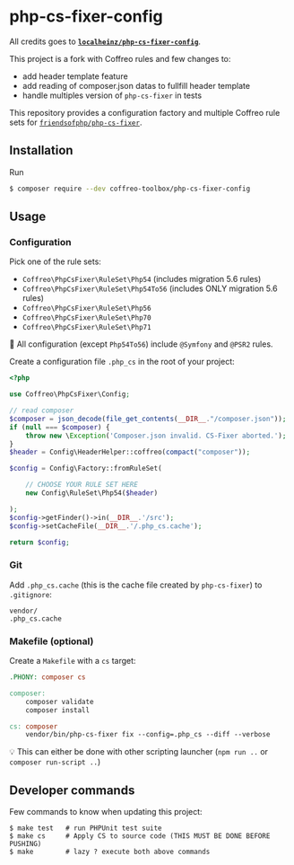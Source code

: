# php-cs-fixer-config

All credits goes to **[`localheinz/php-cs-fixer-config`](https://github.com/localheinz/php-cs-fixer-config)**.

This project is a fork with Coffreo rules and few changes to: 
* add header template feature
* add reading of composer.json datas to fullfill header template
* handle multiples version of `php-cs-fixer` in tests

This repository provides a configuration factory and multiple Coffreo rule sets for [`friendsofphp/php-cs-fixer`](http://github.com/FriendsOfPHP/PHP-CS-Fixer).

## Installation

Run

```sh
$ composer require --dev coffreo-toolbox/php-cs-fixer-config
```

## Usage

### Configuration

Pick one of the rule sets:

* `Coffreo\PhpCsFixer\RuleSet\Php54` (includes migration 5.6 rules)
* `Coffreo\PhpCsFixer\RuleSet\Php54To56` (includes ONLY migration 5.6 rules)
* `Coffreo\PhpCsFixer\RuleSet\Php56`
* `Coffreo\PhpCsFixer\RuleSet\Php70`
* `Coffreo\PhpCsFixer\RuleSet\Php71`

:ledger: All configuration (except `Php54To56`) include `@Symfony` and `@PSR2` rules.

Create a configuration file `.php_cs` in the root of your project:

```php
<?php

use Coffreo\PhpCsFixer\Config;

// read composer
$composer = json_decode(file_get_contents(__DIR__."/composer.json"));
if (null === $composer) {
    throw new \Exception('Composer.json invalid. CS-Fixer aborted.');
}
$header = Config\HeaderHelper::coffreo(compact("composer"));

$config = Config\Factory::fromRuleSet(

    // CHOOSE YOUR RULE SET HERE
    new Config\RuleSet\Php54($header)

);
$config->getFinder()->in(__DIR__.'/src');
$config->setCacheFile(__DIR__.'/.php_cs.cache');

return $config;
```

### Git

Add `.php_cs.cache` (this is the cache file created by `php-cs-fixer`) to `.gitignore`:

```
vendor/
.php_cs.cache
```

### Makefile (optional)

Create a `Makefile` with a `cs` target:

```Makefile
.PHONY: composer cs

composer:
	composer validate
	composer install

cs: composer
	vendor/bin/php-cs-fixer fix --config=.php_cs --diff --verbose
```

:bulb: This can either be done with other scripting launcher (`npm run ..` or `composer run-script ..`)

## Developer commands

Few commands to know when updating this project:

```
$ make test   # run PHPUnit test suite
$ make cs     # Apply CS to source code (THIS MUST BE DONE BEFORE PUSHING)
$ make        # lazy ? execute both above commands
```
